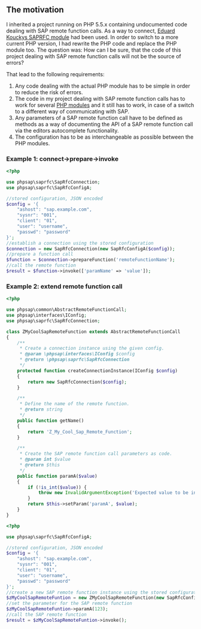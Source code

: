 ## The motivation

I inherited a project running on PHP 5.5.x containing undocumented code dealing
 with SAP remote function calls. As a way to connect, [Eduard Kouckys SAPRFC
 module][koucky] had been used. In order to switch to a more current PHP
 version, I had rewrite the PHP code and replace the PHP module too. The
 question was: How can I be sure, that the code of this project dealing with
 SAP remote function calls will not be the source of errors?

That lead to the following requirements:

1. Any code dealing with the actual PHP module has to be simple in order to
   reduce the risk of errors.
2. The code in my project dealing with SAP remote function calls has to work
   for several [PHP modules](php-modules) and it still has to work, in case
   of a switch to a different way of communicating with SAP.
3. Any parameters of a SAP remote function call have to be defined as methods
   as a way of documenting the API of a SAP remote function call via the
   editors autocomplete functionality.
4. The configuration has to be as interchangeable as possible between the PHP
   modules.

### Example 1: connect->prepare->invoke

```php
<?php

use phpsap\saprfc\SapRfcConnection;
use phpsap\saprfc\SapRfcConfigA;

//stored configuration, JSON encoded
$config = '{
    "ashost": "sap.example.com",
    "sysnr": "001",
    "client": "01",
    "user": "username",
    "passwd": "password"
}';
//establish a connection using the stored configuration
$connection = new SapRfcConnection(new SapRfcConfigA($config));
//prepare a function call
$function = $connection->prepareFunction('remoteFunctionName');
//call the remote function
$result = $function->invoke(['paramName' => 'value']);
```

### Example 2: extend remote function call

```php
<?php

use phpsap\common\AbstractRemoteFunctionCall;
use phpsap\interfaces\IConfig;
use phpsap\saprfc\SapRfcConnection;

class ZMyCoolSapRemoteFunction extends AbstractRemoteFunctionCall
{
    /**
     * Create a connection instance using the given config.
     * @param \phpsap\interfaces\IConfig $config
     * @return \phpsap\saprfc\SapRfcConnection
     */
    protected function createConnectionInstance(IConfig $config)
    {
        return new SapRfcConnection($config);
    }

    /**
     * Define the name of the remote function.
     * @return string
     */
    public function getName()
    {
        return 'Z_My_Cool_Sap_Remote_Function';
    }

    /**
     * Create the SAP remote function call parameters as code.
     * @param int $value
     * @return $this
     */
    public function paramA($value)
    {
        if (!is_int($value)) {
            throw new InvalidArgumentException('Expected value to be int.');
        }
        return $this->setParam('paramA', $value);
    }
}
```
```php
<?php

use phpsap\saprfc\SapRfcConfigA;

//stored configuration, JSON encoded
$config = '{
    "ashost": "sap.example.com",
    "sysnr": "001",
    "client": "01",
    "user": "username",
    "passwd": "password"
}';
//create a new SAP remote function instance using the stored configuration
$zMyCoolSapRemoteFuntion = new ZMyCoolSapRemoteFunction(new SapRfcConfigA($config));
//set the parameter for the SAP remote function
$zMyCoolSapRemoteFuntion->paramA(123);
//call the SAP remote function
$result = $zMyCoolSapRemoteFuntion->invoke();
```

[koucky]: http://saprfc.sourceforge.net/ "SAPRFC extension module for PHP"

